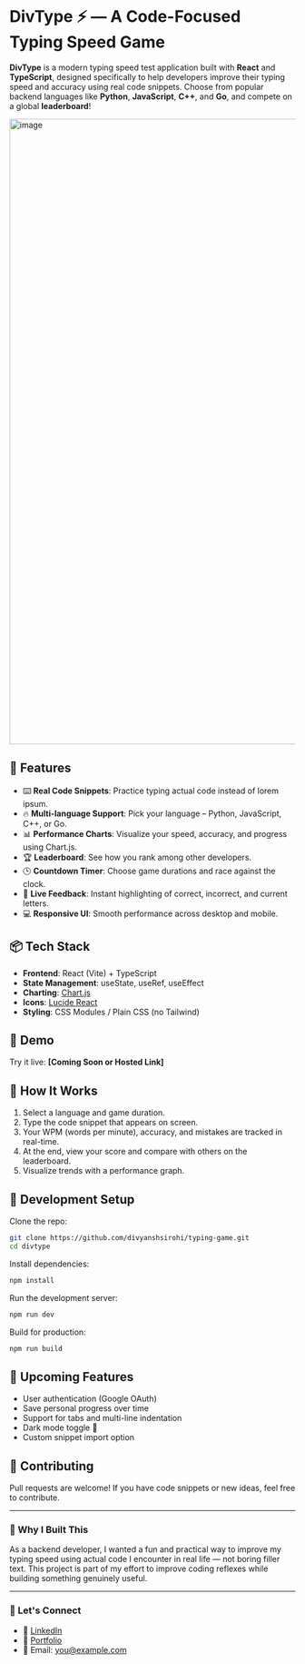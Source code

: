 
# DivType ⚡️ — A Code-Focused Typing Speed Game

**DivType** is a modern typing speed test application built with **React** and **TypeScript**, designed specifically to help developers improve their typing speed and accuracy using real code snippets. Choose from popular backend languages like **Python**, **JavaScript**, **C++**, and **Go**, and compete on a global **leaderboard**!

<img width="1919" height="1100" alt="image" src="https://github.com/user-attachments/assets/d82240e8-8fb4-4451-bf6e-aab0e3305270" />

## 🚀 Features

- ⌨️ **Real Code Snippets**: Practice typing actual code instead of lorem ipsum.
- 🔥 **Multi-language Support**: Pick your language – Python, JavaScript, C++, or Go.
- 📊 **Performance Charts**: Visualize your speed, accuracy, and progress using Chart.js.
- 🏆 **Leaderboard**: See how you rank among other developers.
- 🕒 **Countdown Timer**: Choose game durations and race against the clock.
- 🎯 **Live Feedback**: Instant highlighting of correct, incorrect, and current letters.
- 💻 **Responsive UI**: Smooth performance across desktop and mobile.

## 📦 Tech Stack

- **Frontend**: React (Vite) + TypeScript
- **State Management**: useState, useRef, useEffect
- **Charting**: [Chart.js](https://www.chartjs.org/)
- **Icons**: [Lucide React](https://lucide.dev/)
- **Styling**: CSS Modules / Plain CSS (no Tailwind)

## 📸 Demo

Try it live: **[Coming Soon or Hosted Link]**

## 🧠 How It Works

1. Select a language and game duration.
2. Type the code snippet that appears on screen.
3. Your WPM (words per minute), accuracy, and mistakes are tracked in real-time.
4. At the end, view your score and compare with others on the leaderboard.
5. Visualize trends with a performance graph.

## 🧪 Development Setup

Clone the repo:

```bash
git clone https://github.com/divyanshsirohi/typing-game.git
cd divtype
````

Install dependencies:

```bash
npm install
```

Run the development server:

```bash
npm run dev
```

Build for production:

```bash
npm run build
```

## 🧩 Upcoming Features

* User authentication (Google OAuth)
* Save personal progress over time
* Support for tabs and multi-line indentation
* Dark mode toggle 🌙
* Custom snippet import option

## 🤝 Contributing

Pull requests are welcome! If you have code snippets or new ideas, feel free to contribute.

---

### 🧠 Why I Built This

As a backend developer, I wanted a fun and practical way to improve my typing speed using actual code I encounter in real life — not boring filler text. This project is part of my effort to improve coding reflexes while building something genuinely useful.

---

### 👋 Let's Connect

* 💼 [LinkedIn](https://linkedin.com/in/divyanshsirohi)
* 🧠 [Portfolio](https://divyansh-sirohi.vercel.app)
* 📧 Email: [you@example.com](mailto:sirohidivyansh@gmail.com)

```

